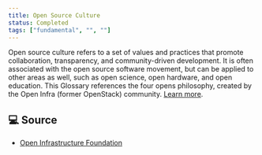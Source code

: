 ```yaml
---
title: Open Source Culture
status: Completed
tags: ["fundamental", "", ""]
---
```


Open source culture refers to a set of values and practices that promote collaboration, transparency, and community-driven development. It is often associated with the open source software movement, but can be applied to other areas as well, such as open science, open hardware, and open education. This Glossary references the four opens philosophy, created by the Open Infra (former OpenStack) community. [Learn more](https://openinfra.dev/four-opens/).

## 💻 Source

* [Open Infrastructure Foundation](https://openinfra.dev/four-opens/)
